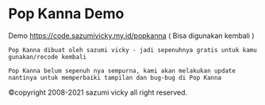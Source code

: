 # Pop Kanna Demo

Demo https://code.sazumivicky.my.id/popkanna ( Bisa digunakan kembali )

```shell
Pop Kanna dibuat oleh sazumi vicky - jadi sepenuhnya gratis untuk kamu gunakan/recode kembali
```
```shell
Pop Kanna belum sepenuh nya sempurna, kami akan melakukan update nantinya untuk memperbaiki tampilan dan bug-bug di Pop Kanna
```
©copyright 2008-2021 sazumi vicky all right reserved.
